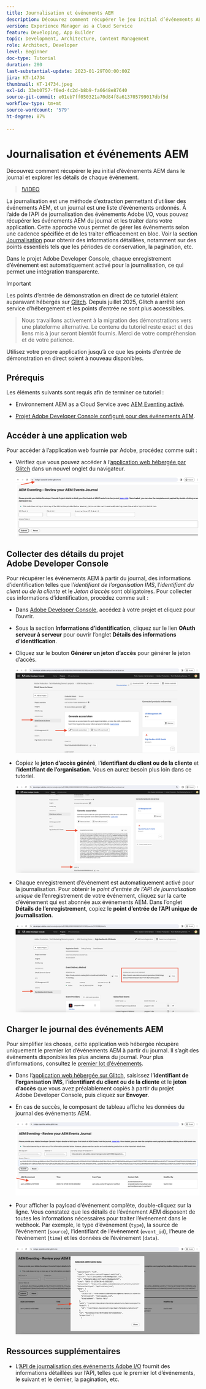 ```yaml
---
title: Journalisation et événements AEM
description: Découvrez comment récupérer le jeu initial d’événements AEM dans le journal et explorer les détails de chaque événement.
version: Experience Manager as a Cloud Service
feature: Developing, App Builder
topic: Development, Architecture, Content Management
role: Architect, Developer
level: Beginner
doc-type: Tutorial
duration: 280
last-substantial-update: 2023-01-29T00:00:00Z
jira: KT-14734
thumbnail: KT-14734.jpeg
exl-id: 33eb0757-f0ed-4c2d-b8b9-fa6648e87640
source-git-commit: e01eb7ff050321a70d84f8a613705799017dbf5d
workflow-type: tm+mt
source-wordcount: '579'
ht-degree: 87%

---
```


# Journalisation et événements AEM

Découvrez comment récupérer le jeu initial d’événements AEM dans le journal et explorer les détails de chaque événement.

>[!VIDEO](https://video.tv.adobe.com/v/3427052?quality=12&learn=on)

La journalisation est une méthode d’extraction permettant d’utiliser des événements AEM, et un journal est une liste d’événements ordonnés. À l’aide de l’API de journalisation des événements Adobe I/O, vous pouvez récupérer les événements AEM du journal et les traiter dans votre application. Cette approche vous permet de gérer les événements selon une cadence spécifiée et de les traiter efficacement en bloc. Voir la section [Journalisation](https://developer.adobe.com/events/docs/guides/journaling_intro/?lang=fr) pour obtenir des informations détaillées, notamment sur des points essentiels tels que les périodes de conservation, la pagination, etc.

Dans le projet Adobe Developer Console, chaque enregistrement d’événement est automatiquement activé pour la journalisation, ce qui permet une intégration transparente.

>[!IMPORTANT]
>
>Les points d’entrée de démonstration en direct de ce tutoriel étaient auparavant hébergés sur [Glitch](https://glitch.com/). Depuis juillet 2025, Glitch a arrêté son service d’hébergement et les points d’entrée ne sont plus accessibles.
>>Nous travaillons activement à la migration des démonstrations vers une plateforme alternative. Le contenu du tutoriel reste exact et des liens mis à jour seront bientôt fournis.
>>Merci de votre compréhension et de votre patience.

Utilisez votre propre application jusqu’à ce que les points d’entrée de démonstration en direct soient à nouveau disponibles.

## Prérequis

Les éléments suivants sont requis afin de terminer ce tutoriel :

- Environnement AEM as a Cloud Service avec [AEM Eventing activé](https://developer.adobe.com/experience-cloud/experience-manager-apis/guides/events/#enable-aem-events-on-your-aem-cloud-service-environment).

- [Projet Adobe Developer Console configuré pour des événements AEM](https://developer.adobe.com/experience-cloud/experience-manager-apis/guides/events/#how-to-subscribe-to-aem-events-in-the-adobe-developer-console).

## Accéder à une application web

Pour accéder à l’application web fournie par Adobe, procédez comme suit :

- Vérifiez que vous pouvez accéder à l’[application web hébergée par Glitch](https://indigo-speckle-antler.glitch.me/) dans un nouvel onglet du navigateur.

  ![Application web hébergée sur Glitch](../assets/examples/journaling/glitch-hosted-web-application.png)

## Collecter des détails du projet Adobe Developer Console

Pour récupérer les événements AEM à partir du journal, des informations d’identification telles que l’_identifiant de l’organisation IMS_, l’_identifiant du client ou de la cliente_ et le _Jeton d’accès_ sont obligatoires. Pour collecter ces informations d’identification, procédez comme suit :

- Dans [Adobe Developer Console](https://developer.adobe.com), accédez à votre projet et cliquez pour l’ouvrir.

- Sous la section **Informations d’identification**, cliquez sur le lien **OAuth serveur à serveur** pour ouvrir l’onglet **Détails des informations d’identification**.

- Cliquez sur le bouton **Générer un jeton d’accès** pour générer le jeton d’accès.

  ![Jeton d’accès généré par le projet Adobe Developer Console](../assets/examples/journaling/adobe-developer-console-project-generate-access-token.png)

- Copiez le **jeton d’accès généré**, l’**identifiant du client ou de la cliente** et l’**identifiant de l’organisation**. Vous en aurez besoin plus loin dans ce tutoriel.

  ![Informations d’identification copiées du projet Adobe Developer Console](../assets/examples/journaling/adobe-developer-console-project-copy-credentials.png)

- Chaque enregistrement d’événement est automatiquement activé pour la journalisation. Pour obtenir le _point d’entrée de l’API de journalisation unique_ de l’enregistrement de votre événement, cliquez sur la carte d’événement qui est abonnée aux événements AEM. Dans l’onglet **Détails de l’enregistrement**, copiez le **point d’entrée de l’API unique de journalisation**.

  ![Carte des événements du projet Adobe Developer Console](../assets/examples/journaling/adobe-developer-console-project-events-card.png)

## Charger le journal des événements AEM

Pour simplifier les choses, cette application web hébergée récupère uniquement le premier lot d’événements AEM à partir du journal. Il s’agit des événements disponibles les plus anciens du journal. Pour plus d’informations, consultez le [premier lot d’événements](https://developer.adobe.com/events/docs/guides/api/journaling_api/#fetching-your-first-batch-of-events-from-the-journal).

- Dans l’[application web hébergée sur Glitch](https://indigo-speckle-antler.glitch.me/), saisissez l’**identifiant de l’organisation IMS**, l’**identifiant du client ou de la cliente** et le **jeton d’accès** que vous avez préalablement copiés à partir du projet Adobe Developer Console, puis cliquez sur **Envoyer**.

- En cas de succès, le composant de tableau affiche les données du journal des événements AEM.

  ![Données du journal des événements AEM](../assets/examples/journaling/load-journal.png)

- Pour afficher la payload d’événement complète, double-cliquez sur la ligne. Vous constatez que les détails de l’événement AEM disposent de toutes les informations nécessaires pour traiter l’événement dans le webhook. Par exemple, le type d’événement (`type`), la source de l’événement (`source`), l’identifiant de l’événement (`event_id`), l’heure de l’événement (`time`) et les données de l’événement (`data`).

  ![Achèvement de la payload d’événement AEM](../assets/examples/journaling/complete-journal-data.png)

## Ressources supplémentaires

- L’[API de journalisation des événements Adobe I/O](https://developer.adobe.com/events/docs/guides/api/journaling_api/) fournit des informations détaillées sur l’API, telles que le premier lot d’événements, le suivant et le dernier, la pagination, etc.
